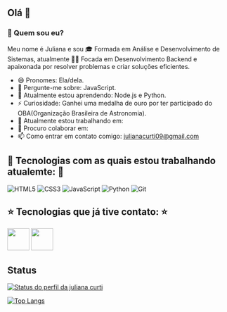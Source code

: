## Olá 👋

### 🤔 Quem sou eu?
Meu nome é Juliana e sou 🎓 Formada em Análise e Desenvolvimento de Sistemas, atualmente 👨‍💻 Focada em Desenvolvimento Backend e apaixonada por resolver problemas e criar soluções eficientes.
- 😄 Pronomes: Ela/dela.
- 💬 Pergunte-me sobre: JavaScript.
- 🌱 Atualmente estou aprendendo: Node.js e Python.
- ⚡ Curiosidade: Ganhei uma medalha de ouro por ter participado do OBA(Organização Brasileira de Astronomia).
- 🔭 Atualmente estou trabalhando em: 
- 👯 Procuro colaborar em: 
- 📫 Como entrar em contato comigo: julianacurti09@gmail.com

## 🌟 Tecnologias com as quais estou trabalhando atualemte: 🌟
 ![HTML5](https://img.shields.io/badge/HTML5-E34F26?style=for-the-badge&logo=html5&logoColor=white)
 ![CSS3](https://img.shields.io/badge/CSS3-1572B6?style=for-the-badge&logo=css3&logoColor=white)
 ![JavaScript](https://img.shields.io/badge/JavaScript-323330?style=for-the-badge&logo=javascript&logoColor=F7DF1E)
 ![Python](https://img.shields.io/badge/Python-FFD43B?style=for-the-badge&logo=python&logoColor=blue)
 ![Git](https://img.shields.io/badge/GIT-E44C30?style=for-the-badge&logo=git&logoColor=white)

          

## ⭐ Tecnologias que já tive contato: ⭐
<img src="https://cdn.jsdelivr.net/gh/devicons/devicon@latest/icons/c/c-original.svg" width="50px" /> <img src="https://cdn.jsdelivr.net/gh/devicons/devicon@latest/icons/java/java-original-wordmark.svg" width="50px" height="50px" />

## Status
[![Status do perfil da juliana curti](https://github-readme-stats.vercel.app/api?username=julianacurti&hide=prs,issues,contribs&show_icons=true&theme=dracula)](https://github.com/anuraghazra/github-readme-stats)

 [![Top Langs](https://github-readme-stats.vercel.app/api/top-langs/?username=julianacurti&theme=dracula&layout=compact)](https://github.com/anuraghazra/github-readme-stats)         

          
